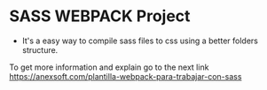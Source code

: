 # SASS WEBPACK Project

- It's a easy way to compile sass files to css using a better folders structure.

To get more information and explain go to the next link
https://anexsoft.com/plantilla-webpack-para-trabajar-con-sass